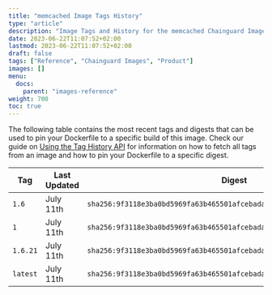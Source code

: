 ```yaml
---
title: "memcached Image Tags History"
type: "article"
description: "Image Tags and History for the memcached Chainguard Image"
date: 2023-06-22T11:07:52+02:00
lastmod: 2023-06-22T11:07:52+02:00
draft: false
tags: ["Reference", "Chainguard Images", "Product"]
images: []
menu:
  docs:
    parent: "images-reference"
weight: 700
toc: true
---
```


The following table contains the most recent tags and digests that can be used to pin your Dockerfile to a specific build of this image. Check our guide on [Using the Tag History API](/chainguard/chainguard-images/using-the-tag-history-api/) for information on how to fetch all tags from an image and how to pin your Dockerfile to a specific digest.

| Tag      | Last Updated | Digest                                                                    |
|----------|--------------|---------------------------------------------------------------------------|
| `1.6`    | July 11th    | `sha256:9f3118e3ba0bd5969fa63b465501afcebada895768098432138beb9402957609` |
| `1`      | July 11th    | `sha256:9f3118e3ba0bd5969fa63b465501afcebada895768098432138beb9402957609` |
| `1.6.21` | July 11th    | `sha256:9f3118e3ba0bd5969fa63b465501afcebada895768098432138beb9402957609` |
| `latest` | July 11th    | `sha256:9f3118e3ba0bd5969fa63b465501afcebada895768098432138beb9402957609` |
